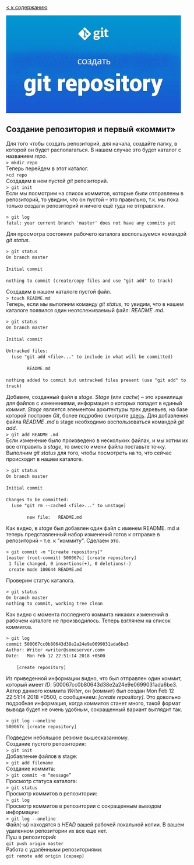 [< к содержанию](./readme.md)

![repo-logo](./assets/repo-logo.jpg)

## Создание репозитория и первый «коммит»

Для того чтобы создать репозиторий, для начала, создайте папку, в которой он будет располагаться. В нашем случае это будет каталог с названием *repo*.  
`> mkdir repo`  
Теперь перейдем в этот каталог.  
`>cd repo`  
Создадим в нем пустой *git* репозиторий.  
`> git init`  
Если мы посмотрим на список коммитов, которые были отправлены в репозиторий, то увидим, что он пустой – это правильно, т.к. мы пока только создали репозиторий и ничего ещё туда не отправляли.
```bash=
> git log
fatal: your current branch 'master' does not have any commits yet
```
Для просмотра состояния рабочего каталога воспользуемся командой *git status*.
```bash=
> git status
On branch master

Initial commit

nothing to commit (create/copy files and use "git add" to track)
```
Создадим в нашем каталоге пустой файл.  
`> touch README.md`  
Теперь, если мы выполним команду *git status*, то увидим, что в нашем каталоге появился один неотслеживаемый файл: *README .md*.
```bash=
> git status
On branch master

Initial commit

Untracked files:
  (use "git add <file>..." to include in what will be committed)

        README.md

nothing added to commit but untracked files present (use "git add" to track)
```
Добавим, созданный файл в *stage*. *Stage* (или *cache*) – это хранилище для файлов с изменениями, информация о которых попадет в единый коммит. *Stage* является элементом архитектуры трех деревьев, на базе которой построен *Git*, более подробно смотрите [здесь](https://devpractice.ru/git-for-beginners-part-4-git-arch/). Для добавления файла *README .md* в stage необходимо воспользоваться командой *git add*.  
`> git add README .md`  
Если изменение было произведено в нескольких файлах, и мы хотим их все отправить в *stage*, то вместо имени файла поставьте точку.
Выполним *git status* для того, чтобы посмотреть на то, что сейчас происходит в нашем каталоге.
```bash= 
> git status
On branch master

Initial commit

Changes to be committed:
  (use "git rm --cached <file>..." to unstage)

        new file:   README.md
```
Как видно, в *stage* был добавлен один файл с именем README. md и теперь представленный набор изменений готов к отправке в репозиторий – т.е. к "коммиту". Сделаем это.
```bash=
> git commit -m "[create repository]"
[master (root-commit) 500067c] [create repository]
 1 file changed, 0 insertions(+), 0 deletions(-)
 create mode 100644 README.md
```
Проверим статус каталога.  
```bash=
> git status
On branch master
nothing to commit, working tree clean
```
Как видно с момента последнего коммита никаких изменений в рабочем каталоге не производилось.
Теперь взглянем на список коммитов.
```bash=
> git log
commit 500067cc0b80643d38e2a24e9e0699031ada6be3
Author: Writer <writer@someserver.com>
Date:   Mon Feb 12 22:51:14 2018 +0500

    [create repository]
```
Из приведенной информации видно, что был отправлен один коммит, который имеет *ID*: 500067cc0b80643d38e2a24e9e0699031ada6be3. Автор данного коммита *Writer*, он (коммит) был создан Mon Feb 12 22:51:14 2018 +0500, с сообщением:  *[create repository]*. Это довольно подробная информация, когда коммитов станет много, такой формат вывода будет не очень удобным, сокращенный вариант выглядит так.
```bash=
> git log --oneline
500067c [create repository]
```
Подведем небольшое резюме вышесказанному.  
Создание пустого репозитория:  
`> git init`  
Добавление файлов в stage:  
`> git add filename`  
Создание коммита:  
`> git commit -m “message”`  
Просмотр статуса каталога:  
`> git status`  
Просмотр коммитов в репозитории:  
`> git log`  
Просмотр коммитов в репозитории с сокращенным выводом информации:  
`> git log --oneline`  
Файл(-ы) находятся в *HEAD* вашей рабочей локальной копии. В вашем удаленном репозитории их все еще нет.  
Пуш в репозиторий:  
`git push origin master`  
Работа с удалёнными репозиториями:  
`git remote add origin [сервер]`